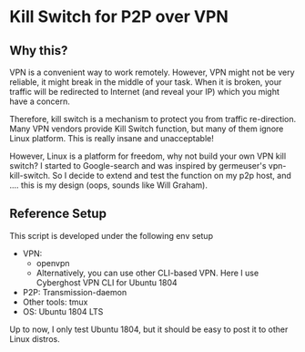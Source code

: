 # Kill Switch for P2P over VPN

## Why this?

VPN is a convenient way to work remotely. However, VPN might not be very reliable, it might break in the middle of your task. When it is broken, your traffic will be redirected to Internet (and reveal your IP) which you might have a concern.

Therefore, kill switch is a mechanism to protect you from traffic re-direction. Many VPN vendors provide Kill Switch function, but many of them ignore Linux platform. This is really insane and unacceptable!

However, Linux is a platform for freedom, why not build your own VPN kill switch? I started to Google-search and was inspired by germeuser's vpn-kill-switch. So I decide to extend and test the function on my p2p host, and .... this is my design (oops, sounds like Will Graham).

## Reference Setup

This script is developed under the following env setup

- VPN: 
  - openvpn 
  - Alternatively, you can use other CLI-based VPN. Here I use Cyberghost VPN CLI for Ubuntu 1804
- P2P: Transmission-daemon
- Other tools: tmux
- OS: Ubuntu 1804 LTS

Up to now, I only test Ubuntu 1804, but it should be easy to post it to other Linux distros.

